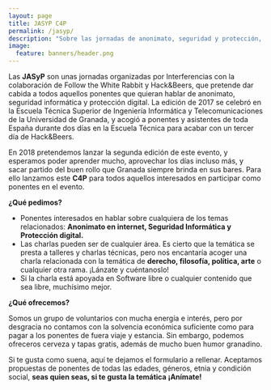 ```yaml
---
layout: page
title: JASYP C4P
permalink: /jasyp/
description: "Sobre las jornadas de anonimato, seguridad y protección, además del Call for Paper de la edición de 2018"
image:
  feature: banners/header.png
---
```


Las **JASyP** son unas jornadas organizadas por Interferencias con la colaboración de Follow the White Rabbit y Hack&Beers, que pretende dar cabida a todos aquellos ponentes que quieran hablar de anonimato, seguridad informática y protección digital. La edición de 2017 se celebró en la Escuela Técnica Superior de Ingeniería Informática y Telecomunicaciones de la Universidad de Granada, y acogió a ponentes y asistentes de toda España durante dos días en la Escuela Técnica para acabar con un tercer día de Hack&Beers.

En 2018 pretendemos lanzar la segunda edición de este evento, y esperamos poder aprender mucho, aprovechar los días incluso más, y sacar partido del buen rollo que Granada siempre brinda en sus bares. Para ello lanzamos este **C4P** para todos aquellos interesados en participar como ponentes en el evento.

**¿Qué pedimos?**

- Ponentes interesados en hablar sobre cualquiera de los temas relacionados: **Anonimato en internet, Seguridad Informática y Protección digital.**
- Las charlas pueden ser de cualquier área. Es cierto que la temática se presta a talleres y charlas técnicas, pero nos encantaría acoger una charla relacionada con la temática de **derecho, filosofía, política, arte** o cualquier otra rama. ¡Lánzate y cuéntanoslo!
- Si la charla está apoyada en Software libre o cualquier contenido que sea libre, muchísimo mejor.

**¿Qué ofrecemos?**

Somos un grupo de voluntarios con mucha energía e interés, pero por desgracia no contamos con la solvencia económica suficiente como para pagar a los ponentes de fuera viaje y estancia. Sin embargo,  podemos ofreceros cerveza y tapas gratis, además de mucho buen humor granadino.

Si te gusta como suena, aquí te dejamos el formulario a rellenar. Aceptamos propuestas de ponentes de todas las edades, géneros, etnia y condición social, **seas quien seas, si te gusta la temática ¡Anímate!**
